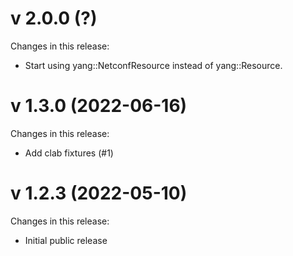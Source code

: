 # v 2.0.0 (?)
Changes in this release:
 - Start using yang::NetconfResource instead of yang::Resource.

# v 1.3.0 (2022-06-16)
Changes in this release:
 - Add clab fixtures (#1)

# v 1.2.3 (2022-05-10)
Changes in this release:

- Initial public release
